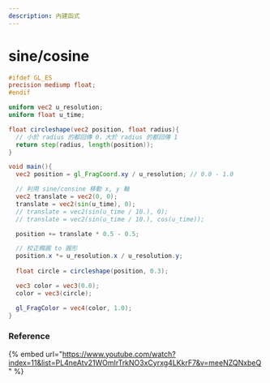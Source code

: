 ```yaml
---
description: 內建函式
---
```


# sine/cosine

```glsl
#ifdef GL_ES
precision mediump float;
#endif

uniform vec2 u_resolution;
uniform float u_time;

float circleshape(vec2 position, float radius){
  // 小於 radius 的都回傳 0，大於 radius 的都回傳 1
  return step(radius, length(position));
}

void main(){
  vec2 position = gl_FragCoord.xy / u_resolution; // 0.0 - 1.0

  // 利用 sine/consine 移動 x, y 軸
  vec2 translate = vec2(0, 0);
  translate = vec2(sin(u_time), 0);
  // translate = vec2(sin(u_time / 10.), 0);
  // translate = vec2(sin(u_time / 10.), cos(u_time));

  position += translate * 0.5 - 0.5;

  // 校正橢圓 to 圓形
  position.x *= u_resolution.x / u_resolution.y;
  
  float circle = circleshape(position, 0.3);

  vec3 color = vec3(0.0);
  color = vec3(circle);

  gl_FragColor = vec4(color, 1.0);
}
```

### Reference

{% embed url="https://www.youtube.com/watch?index=11&list=PL4neAtv21WOmIrTrkNO3xCyrxg4LKkrF7&v=meeNZQNxbeQ" %}
